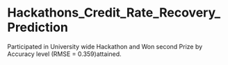 # Hackathons_Credit_Rate_Recovery_Prediction
Participated in University wide Hackathon and Won second Prize by Accuracy level (RMSE = 0.359)attained.
